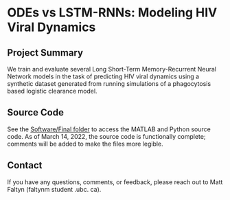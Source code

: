 # ODEs vs LSTM-RNNs: Modeling HIV Viral Dynamics

## Project Summary
We train and evaluate several Long Short-Term Memory-Recurrent Neural Network models in the task of predicting HIV viral dynamics using a 
synthetic dataset generated from running simulations of a phagocytosis based logistic clearance model.

## Source Code
See the [Software/Final folder](https://github.com/mattfaltyn/MATH-560/tree/main/project/Software/Final) to access the MATLAB and Python source code. 
As of  March 14, 2022, the source code is functionally complete; comments will be added to make the files more legible. 

## Contact
If you have any questions, comments, or feedback, please reach out to Matt Faltyn (faltynm $%AT%$ student .ubc. ca).
